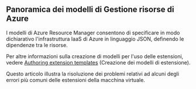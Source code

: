 

## <a name="overview-of-azure-resource-manager-templates"></a>Panoramica dei modelli di Gestione risorse di Azure
I modelli di Azure Resource Manager consentono di specificare in modo dichiarativo l'infrastruttura IaaS di Azure in linguaggio JSON, definendo le dipendenze tra le risorse.

Per altre informazioni sulla creazione di modelli per l'uso delle estensioni, vedere [Authoring extension templates](../articles/virtual-machines/windows/extensions-authoring-templates.md?toc=%2fazure%2fvirtual-machines%2fwindows%2ftoc.json) (Creazione dei modelli di estensione).

Questo articolo illustra la risoluzione dei problemi relativi ad alcuni degli errori più comuni delle estensioni della macchina virtuale.

